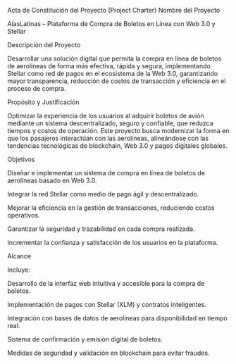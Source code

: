Acta de Constitución del Proyecto (Project Charter)
Nombre del Proyecto

AlasLatinas – Plataforma de Compra de Boletos en Línea con Web 3.0 y Stellar

Descripción del Proyecto

Desarrollar una solución digital que permita la compra en línea de boletos de aerolíneas de forma más efectiva, rápida y segura, implementando Stellar como red de pagos en el ecosistema de la Web 3.0, garantizando mayor transparencia, reducción de costos de transacción y eficiencia en el proceso de compra.

Propósito y Justificación

Optimizar la experiencia de los usuarios al adquirir boletos de avión mediante un sistema descentralizado, seguro y confiable, que reduzca tiempos y costos de operación.
Este proyecto busca modernizar la forma en que los pasajeros interactúan con las aerolíneas, alineándose con las tendencias tecnológicas de blockchain, Web 3.0 y pagos digitales globales.

Objetivos

Diseñar e implementar un sistema de compra en línea de boletos de aerolíneas basado en Web 3.0.

Integrar la red Stellar como medio de pago ágil y descentralizado.

Mejorar la eficiencia en la gestión de transacciones, reduciendo costos operativos.

Garantizar la seguridad y trazabilidad en cada compra realizada.

Incrementar la confianza y satisfacción de los usuarios en la plataforma.

Alcance

Incluye:

Desarrollo de la interfaz web intuitiva y accesible para la compra de boletos.

Implementación de pagos con Stellar (XLM) y contratos inteligentes.

Integración con bases de datos de aerolíneas para disponibilidad en tiempo real.

Sistema de confirmación y emisión digital de boletos.

Medidas de seguridad y validación en blockchain para evitar fraudes.
